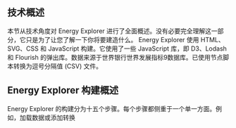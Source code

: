 
## 技术概述

本节从技术角度对 Energy Explorer 进行了全面概述。没有必要完全理解这一部分，它只是为了让您了解一下你将要建造什么。
Energy Explorer 使用 HTML、SVG、CSS 和 JavaScript 构建。它使用了一些 JavaScript
库，即 D3、Lodash 和 Flourish 的弹出库。数据来源于世界银行世界发展指标9数据库。已使用节点脚本转换为逗号分隔值 (CSV) 文件。

## Energy Explorer 构建概述

Energy Explorer 的构建分为十五个步骤。每个步骤都侧重于一个单一方面。例如，加载数据或添加转换